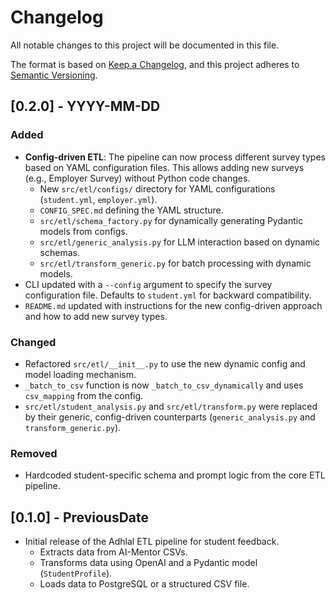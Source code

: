 # Changelog

All notable changes to this project will be documented in this file.

The format is based on [Keep a Changelog](https://keepachangelog.com/en/1.0.0/),
and this project adheres to [Semantic Versioning](https://semver.org/spec/v2.0.0.html).

## [0.2.0] - YYYY-MM-DD
### Added
- **Config-driven ETL**: The pipeline can now process different survey types based on YAML configuration files. This allows adding new surveys (e.g., Employer Survey) without Python code changes.
  - New `src/etl/configs/` directory for YAML configurations (`student.yml`, `employer.yml`).
  - `CONFIG_SPEC.md` defining the YAML structure.
  - `src/etl/schema_factory.py` for dynamically generating Pydantic models from configs.
  - `src/etl/generic_analysis.py` for LLM interaction based on dynamic schemas.
  - `src/etl/transform_generic.py` for batch processing with dynamic models.
- CLI updated with a `--config` argument to specify the survey configuration file. Defaults to `student.yml` for backward compatibility.
- `README.md` updated with instructions for the new config-driven approach and how to add new survey types.

### Changed
- Refactored `src/etl/__init__.py` to use the new dynamic config and model loading mechanism.
- `_batch_to_csv` function is now `_batch_to_csv_dynamically` and uses `csv_mapping` from the config.
- `src/etl/student_analysis.py` and `src/etl/transform.py` were replaced by their generic, config-driven counterparts (`generic_analysis.py` and `transform_generic.py`).

### Removed
- Hardcoded student-specific schema and prompt logic from the core ETL pipeline.

## [0.1.0] - PreviousDate
- Initial release of the Adhlal ETL pipeline for student feedback.
  - Extracts data from AI-Mentor CSVs.
  - Transforms data using OpenAI and a Pydantic model (`StudentProfile`).
  - Loads data to PostgreSQL or a structured CSV file. 